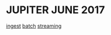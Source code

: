 # JUPITER JUNE 2017

[ingest](./ingest/ingest.md)
[batch](./batch/batch.md)
[streaming](./streaming.md)
